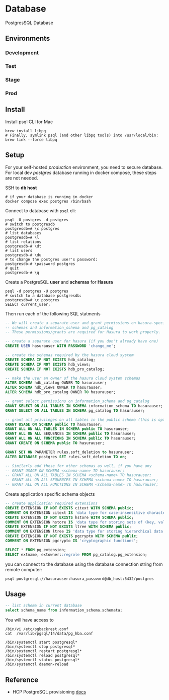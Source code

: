 # Database

PostgresSQL Database

## Environments

### Development

### Test

### Stage

### Prod

## Install

Install psql CLI for Mac

```shell
brew install libpq
# Finally, symlink psql (and other libpq tools) into /usr/local/bin:
brew link --force libpq
```

## Setup

For your self-hosted _production_ environment, you need to secure database.  
For local dev _postgres_ database running in docker compose, these steps are not needed.

SSH to **db host**

```shell
# if your database is running in docker
docker compose exec postgres /bin/bash
```

Connect to database with `psql` cli:

```shell
psql -U postgres -d postgres
# switch to postgresdb
postgresdb=# \c postgres
# list databases
postgresdb=# \l
# list relations
postgresdb-# \dt
# list users
postgresdb-# \du
# to change the postgres user's password:
postgresdb-# \password postgres
# quit
postgresdb-# \q
```

Create a PostgreSQL **user** and **schemas** for **Hasura**

```shell
psql -d postgres -U postgres
# switch to a database postgresdb:
postgresdb=# \c postgres
SELECT current_user;
```

Then run each of the following SQL statments

```sql
-- We will create a separate user and grant permissions on hasura-specific
-- schemas and information_schema and pg_catalog
-- These permissions/grants are required for Hasura to work properly.

-- create a separate user for hasura (if you don't already have one)
CREATE USER hasurauser WITH PASSWORD 'change_me';

-- create the schemas required by the hasura cloud system
CREATE SCHEMA IF NOT EXISTS hdb_catalog;
CREATE SCHEMA IF NOT EXISTS hdb_views;
CREATE SCHEMA IF NOT EXISTS hdb_pro_catalog;

-- make the user an owner of the hasura cloud system schemas
ALTER SCHEMA hdb_catalog OWNER TO hasurauser;
ALTER SCHEMA hdb_views OWNER TO hasurauser;
ALTER SCHEMA hdb_pro_catalog OWNER TO hasurauser;

-- grant select permissions on information_schema and pg_catalog
GRANT SELECT ON ALL TABLES IN SCHEMA information_schema TO hasurauser;
GRANT SELECT ON ALL TABLES IN SCHEMA pg_catalog TO hasurauser;

-- grant all privileges on all tables in the public schema (this is optional and can be customized)
GRANT USAGE ON SCHEMA public TO hasurauser;
GRANT ALL ON ALL TABLES IN SCHEMA public TO hasurauser;
GRANT ALL ON ALL SEQUENCES IN SCHEMA public TO hasurauser;
GRANT ALL ON ALL FUNCTIONS IN SCHEMA public TO hasurauser;
GRANT CREATE ON SCHEMA public TO hasurauser;

GRANT SET ON PARAMETER rules.soft_deletion to hasurauser;
ALTER DATABASE postgres SET rules.soft_deletion TO on;

-- Similarly add these for other schemas as well, if you have any
-- GRANT USAGE ON SCHEMA <schema-name> TO hasurauser;
-- GRANT ALL ON ALL TABLES IN SCHEMA <schema-name> TO hasurauser;
-- GRANT ALL ON ALL SEQUENCES IN SCHEMA <schema-name> TO hasurauser;
-- GRANT ALL ON ALL FUNCTIONS IN SCHEMA <schema-name> TO hasurauser;
```

Create application specific schema objects

```sql
-- create application required extensions
CREATE EXTENSION IF NOT EXISTS citext WITH SCHEMA public;
COMMENT ON EXTENSION citext IS 'data type for case-insensitive character strings';
CREATE EXTENSION IF NOT EXISTS hstore WITH SCHEMA public;
COMMENT ON EXTENSION hstore IS 'data type for storing sets of (key, value) pairs';
CREATE EXTENSION IF NOT EXISTS ltree WITH SCHEMA public;
COMMENT ON EXTENSION ltree IS 'data type for storing hierarchical data path';
CREATE EXTENSION IF NOT EXISTS pgcrypto WITH SCHEMA public;
COMMENT ON EXTENSION pgcrypto IS 'cryptographic functions';

SELECT * FROM pg_extension;
SELECT extname, extowner::regrole FROM pg_catalog.pg_extension;
```

you can connect to the database using the database connection string from remote computer:

```shell
psql postgresql://hasurauser:hasura_password@db_host:5432/postgres
```

## Usage

```sql
-- list schema in current database
select schema_name from information_schema.schemata;
```

You will have access to

```shell
/bin/vi /etc/pgbackrest.conf
cat  /var/lib/pgsql/14/data/pg_hba.conf

/bin/systemctl start postgresql*
/bin/systemctl stop postgresql*
/bin/systemctl restart postgresql*
/bin/systemctl reload postgresql*
/bin/systemctl status postgresql*
/bin/systemctl daemon-reload
```

## Reference

- HCP PostgreSQL provisioning [docs](https://console.hcp.uhg.com/products/postgresql/create-postgresql-database)

